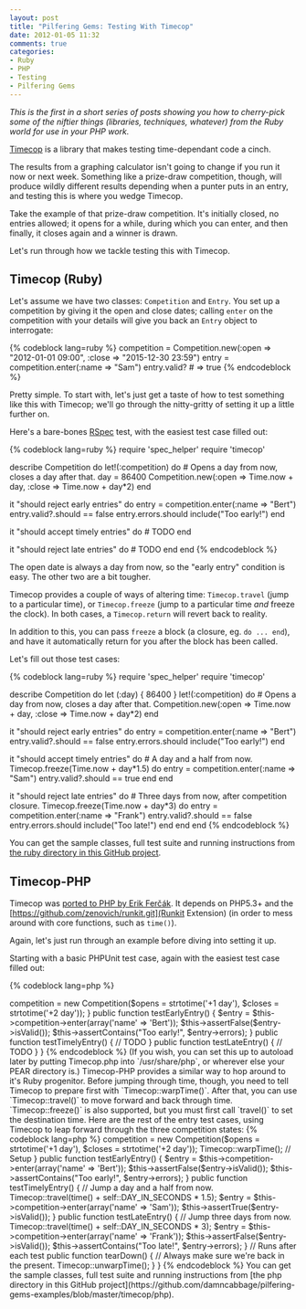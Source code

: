 ```yaml
---
layout: post
title: "Pilfering Gems: Testing With Timecop"
date: 2012-01-05 11:32
comments: true
categories:
- Ruby
- PHP
- Testing
- Pilfering Gems
---
```


*This is the first in a short series of posts showing you how to cherry-pick some of the niftier things (libraries, techniques, whatever) from the Ruby world for use in your PHP work.*

[Timecop](https://github.com/jtrupiano/timecop) is a library that makes testing time-dependant code a cinch.

The results from a graphing calculator isn't going to change if you run it now or next week. Something like a prize-draw competition, though, will produce wildly different results depending when a punter puts in an entry, and testing this is where you wedge Timecop.

Take the example of that prize-draw competition. It's initially closed, no entries allowed; it opens for a while, during which you can enter, and then finally, it closes again and a winner is drawn.

Let's run through how we tackle testing this with Timecop.<!--more-->

## Timecop (Ruby)

Let's assume we have two classes: `Competition` and `Entry`. You set up a competition by giving it the open and close dates; calling `enter` on the competition with your details will give you back an `Entry` object to interrogate:

{% codeblock lang=ruby %}
competition = Competition.new(:open => "2012-01-01 09:00", :close => "2015-12-30 23:59")
entry       = competition.enter(:name => "Sam")
entry.valid? # => true
{% endcodeblock %}

Pretty simple. To start with, let's just get a taste of how to test something like this with Timecop; we'll go through the nitty-gritty of setting it up a little further on.

Here's a bare-bones [RSpec](http://rspec.info) test, with the easiest test case filled out:

{% codeblock lang=ruby %}
require 'spec_helper'
require 'timecop'

describe Competition do
  let!(:competition) do
    # Opens a day from now, closes a day after that.
	day = 86400
    Competition.new(:open => Time.now + day, :close => Time.now + day*2)
  end

  it "should reject early entries" do
    entry = competition.enter(:name => "Bert")
    entry.valid?.should == false
    entry.errors.should include("Too early!")
  end

  it "should accept timely entries" do
	# TODO
  end

  it "should reject late entries" do
  	# TODO
  end
end
{% endcodeblock %}

The open date is always a day from now, so the "early entry" condition is easy. The other two are a bit tougher.

Timecop provides a couple of ways of altering time: `Timecop.travel` (jump to a particular time), or `Timecop.freeze` (jump to a particular time *and* freeze the clock). In both cases, a `Timecop.return` will revert back to reality.

In addition to this, you can pass `freeze` a block (a closure, eg. `do ... end`), and have it automatically return for you after the block has been called.

Let's fill out those test cases:

{% codeblock lang=ruby %}
require 'spec_helper'
require 'timecop'

describe Competition do
  let (:day) { 86400 }
  let!(:competition) do
    # Opens a day from now, closes a day after that.
    Competition.new(:open => Time.now + day, :close => Time.now + day*2)
  end

  it "should reject early entries" do
    entry = competition.enter(:name => "Bert")
    entry.valid?.should == false
    entry.errors.should include("Too early!")
  end

  it "should accept timely entries" do
    # A day and a half from now.
    Timecop.freeze(Time.now + day*1.5) do
      entry = competition.enter(:name => "Sam")
      entry.valid?.should == true
    end
  end

  it "should reject late entries" do
    # Three days from now, after competition closure.
    Timecop.freeze(Time.now + day*3) do
      entry = competition.enter(:name => "Frank")
      entry.valid?.should == false
      entry.errors.should include("Too late!")
    end
  end
end
{% endcodeblock %}

You can get the sample classes, full test suite and running instructions from [the ruby directory in this GitHub project](https://github.com/damncabbage/pilfering-gems-examples/blob/master/timecop/ruby).


## Timecop-PHP

Timecop was [ported to PHP by Erik Ferčák](https://github.com/erikfercak/Timecop-PHP). It depends on PHP5.3+ and the [https://github.com/zenovich/runkit.git](Runkit Extension) (in order to mess around with core functions, such as `time()`).

Again, let's just run through an example before diving into setting it up.

Starting with a basic PHPUnit test case, again with the easiest test case filled out:

{% codeblock lang=php %}
<?php
require_once dirname(__FILE__).'/../lib/Competition.php';
require_once dirname(__FILE__).'/../lib/Entry.php';
require_once dirname(__FILE__).'/support/Timecop.php';

class CompetitionTest extends PHPUnit_Framework_TestCase
{
	protected $competition;

	public function setUp() {
		// Opens a day from now, closes a day after that.
		$this->competition = new Competition($opens = strtotime('+1 day'), $closes = strtotime('+2 day'));
	}

	public function testEarlyEntry() {
		$entry = $this->competition->enter(array('name' => 'Bert'));
		$this->assertFalse($entry->isValid());
		$this->assertContains("Too early!", $entry->errors);
	}

	public function testTimelyEntry() {
		// TODO
	}

	public function testLateEntry() {
		// TODO
	}
}
{% endcodeblock %}

(If you wish, you can set this up to autoload later by putting Timecop.php into `/usr/share/php`, or wherever else your PEAR directory is.)

Timecop-PHP provides a similar way to hop around to it's Ruby progenitor. Before jumping through time, though, you need to tell Timecop to prepare first with `Timecop::warpTime()`.
After that, you can use `Timecop::travel()` to move forward and back through time. `Timecop::freeze()` is also supported, but you must first call `travel()` to set the destination time.

Here are the rest of the entry test cases, using Timecop to leap forward through the three competition states:

{% codeblock lang=php %}
<?php
require_once dirname(__FILE__).'/support/Timecop/lib/Timecop.php';

class CompetitionTest extends PHPUnit_Framework_TestCase
{
	const DAY_IN_SECONDS = 86400;

	protected $competition;

	// Runs before each test
	public function setUp() {
		// Opens a day from now, closes a day after that.
		$this->competition = new Competition($opens = strtotime('+1 day'), $closes = strtotime('+2 day'));
		Timecop::warpTime(); // Setup
	}

	public function testEarlyEntry() {
		$entry = $this->competition->enter(array('name' => 'Bert'));
		$this->assertFalse($entry->isValid());
		$this->assertContains("Too early!", $entry->errors);
	}

	public function testTimelyEntry() {
		// Jump a day and a half from now.
		Timecop::travel(time() + self::DAY_IN_SECONDS * 1.5);
		$entry = $this->competition->enter(array('name' => 'Sam'));
		$this->assertTrue($entry->isValid());
	}

	public function testLateEntry() {
		// Jump three days from now.
		Timecop::travel(time() + self::DAY_IN_SECONDS * 3);
		$entry = $this->competition->enter(array('name' => 'Frank'));
		$this->assertFalse($entry->isValid());
		$this->assertContains("Too late!", $entry->errors);
	}

	// Runs after each test
	public function tearDown() {
		// Always make sure we're back in the present.
		Timecop::unwarpTime();
	}
}
{% endcodeblock %}

You can get the sample classes, full test suite and running instructions from [the php directory in this GitHub project](https://github.com/damncabbage/pilfering-gems-examples/blob/master/timecop/php).

